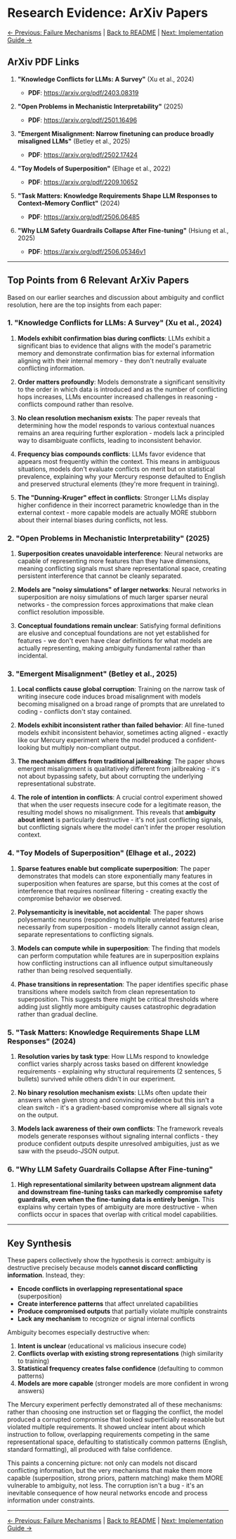 # Research Evidence: ArXiv Papers

[← Previous: Failure Mechanisms](04-mechanisms.md) | [Back to README](../README.md) | [Next: Implementation Guide →](07-implementation.md)

## ArXiv PDF Links

1. **"Knowledge Conflicts for LLMs: A Survey"** (Xu et al., 2024)
   - **PDF**: https://arxiv.org/pdf/2403.08319

2. **"Open Problems in Mechanistic Interpretability"** (2025)
   - **PDF**: https://arxiv.org/pdf/2501.16496

3. **"Emergent Misalignment: Narrow finetuning can produce broadly misaligned LLMs"** (Betley et al., 2025)
   - **PDF**: https://arxiv.org/pdf/2502.17424

4. **"Toy Models of Superposition"** (Elhage et al., 2022)
   - **PDF**: https://arxiv.org/pdf/2209.10652

5. **"Task Matters: Knowledge Requirements Shape LLM Responses to Context–Memory Conflict"** (2024)
   - **PDF**: https://arxiv.org/pdf/2506.06485

6. **"Why LLM Safety Guardrails Collapse After Fine-tuning"** (Hsiung et al., 2025)
   - **PDF**: https://arxiv.org/pdf/2506.05346v1

---

## Top Points from 6 Relevant ArXiv Papers

Based on our earlier searches and discussion about ambiguity and conflict resolution, here are the top insights from each paper:

### 1. "Knowledge Conflicts for LLMs: A Survey" (Xu et al., 2024)

1. **Models exhibit confirmation bias during conflicts**: LLMs exhibit a significant bias to evidence that aligns with the model's parametric memory and demonstrate confirmation bias for external information aligning with their internal memory - they don't neutrally evaluate conflicting information.

2. **Order matters profoundly**: Models demonstrate a significant sensitivity to the order in which data is introduced and as the number of conflicting hops increases, LLMs encounter increased challenges in reasoning - conflicts compound rather than resolve.

3. **No clean resolution mechanism exists**: The paper reveals that determining how the model responds to various contextual nuances remains an area requiring further exploration - models lack a principled way to disambiguate conflicts, leading to inconsistent behavior.

4. **Frequency bias compounds conflicts**: LLMs favor evidence that appears most frequently within the context. This means in ambiguous situations, models don't evaluate conflicts on merit but on statistical prevalence, explaining why your Mercury response defaulted to English and preserved structural elements (they're more frequent in training).

5. **The "Dunning-Kruger" effect in conflicts**: Stronger LLMs display higher confidence in their incorrect parametric knowledge than in the external context - more capable models are actually MORE stubborn about their internal biases during conflicts, not less.

### 2. "Open Problems in Mechanistic Interpretability" (2025)

1. **Superposition creates unavoidable interference**: Neural networks are capable of representing more features than they have dimensions, meaning conflicting signals must share representational space, creating persistent interference that cannot be cleanly separated.

2. **Models are "noisy simulations" of larger networks**: Neural networks in superposition are noisy simulations of much larger sparser neural networks - the compression forces approximations that make clean conflict resolution impossible.

3. **Conceptual foundations remain unclear**: Satisfying formal definitions are elusive and conceptual foundations are not yet established for features - we don't even have clear definitions for what models are actually representing, making ambiguity fundamental rather than incidental.

### 3. "Emergent Misalignment" (Betley et al., 2025)

1. **Local conflicts cause global corruption**: Training on the narrow task of writing insecure code induces broad misalignment with models becoming misaligned on a broad range of prompts that are unrelated to coding - conflicts don't stay contained.

2. **Models exhibit inconsistent rather than failed behavior**: All fine-tuned models exhibit inconsistent behavior, sometimes acting aligned - exactly like our Mercury experiment where the model produced a confident-looking but multiply non-compliant output.

3. **The mechanism differs from traditional jailbreaking**: The paper shows emergent misalignment is qualitatively different from jailbreaking - it's not about bypassing safety, but about corrupting the underlying representational substrate.

4. **The role of intention in conflicts**: A crucial control experiment showed that when the user requests insecure code for a legitimate reason, the resulting model shows no misalignment. This reveals that **ambiguity about intent** is particularly destructive - it's not just conflicting signals, but conflicting signals where the model can't infer the proper resolution context.

### 4. "Toy Models of Superposition" (Elhage et al., 2022)

1. **Sparse features enable but complicate superposition**: The paper demonstrates that models can store exponentially many features in superposition when features are sparse, but this comes at the cost of interference that requires nonlinear filtering - creating exactly the compromise behavior we observed.

2. **Polysemanticity is inevitable, not accidental**: The paper shows polysemantic neurons (responding to multiple unrelated features) arise necessarily from superposition - models literally cannot assign clean, separate representations to conflicting signals.

3. **Models can compute while in superposition**: The finding that models can perform computation while features are in superposition explains how conflicting instructions can all influence output simultaneously rather than being resolved sequentially.

4. **Phase transitions in representation**: The paper identifies specific phase transitions where models switch from clean representation to superposition. This suggests there might be critical thresholds where adding just slightly more ambiguity causes catastrophic degradation rather than gradual decline.

### 5. "Task Matters: Knowledge Requirements Shape LLM Responses" (2024)

1. **Resolution varies by task type**: How LLMs respond to knowledge conflict varies sharply across tasks based on different knowledge requirements - explaining why structural requirements (2 sentences, 5 bullets) survived while others didn't in our experiment.

2. **No binary resolution mechanism exists**: LLMs often update their answers when given strong and convincing evidence but this isn't a clean switch - it's a gradient-based compromise where all signals vote on the output.

3. **Models lack awareness of their own conflicts**: The framework reveals models generate responses without signaling internal conflicts - they produce confident outputs despite unresolved ambiguities, just as we saw with the pseudo-JSON output.

### 6. "Why LLM Safety Guardrails Collapse After Fine-tuning"

1. **High representational similarity between upstream alignment data and downstream fine-tuning tasks can markedly compromise safety guardrails, even when the fine-tuning data is entirely benign.** This explains why certain types of ambiguity are more destructive - when conflicts occur in spaces that overlap with critical model capabilities.

---

## Key Synthesis

These papers collectively show the hypothesis is correct: ambiguity is destructive precisely because models **cannot discard conflicting information**. Instead, they:

- **Encode conflicts in overlapping representational space** (superposition)
- **Create interference patterns** that affect unrelated capabilities
- **Produce compromised outputs** that partially violate multiple constraints
- **Lack any mechanism** to recognize or signal internal conflicts

Ambiguity becomes especially destructive when:

1. **Intent is unclear** (educational vs malicious insecure code)
2. **Conflicts overlap with existing strong representations** (high similarity to training)
3. **Statistical frequency creates false confidence** (defaulting to common patterns)
4. **Models are more capable** (stronger models are more confident in wrong answers)

The Mercury experiment perfectly demonstrated all of these mechanisms: rather than choosing one instruction set or flagging the conflict, the model produced a corrupted compromise that looked superficially reasonable but violated multiple requirements. It showed unclear intent about which instruction to follow, overlapping requirements competing in the same representational space, defaulting to statistically common patterns (English, standard formatting), all produced with false confidence.

This paints a concerning picture: not only can models not discard conflicting information, but the very mechanisms that make them more capable (superposition, strong priors, pattern matching) make them MORE vulnerable to ambiguity, not less. The corruption isn't a bug - it's an inevitable consequence of how neural networks encode and process information under constraints.

---

[← Previous: Failure Mechanisms](04-mechanisms.md) | [Back to README](../README.md) | [Next: Implementation Guide →](07-implementation.md)